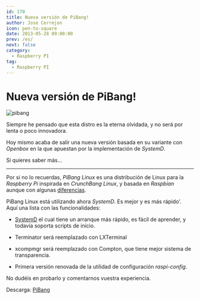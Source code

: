 ```yaml
---
id: 170
title: Nueva versión de PiBang!
author: Jose Cerrejon
icon: pen-to-square
date: 2013-05-28 09:00:00
prev: /es/
next: false
category:
  - Raspberry PI
tag:
  - Raspberry PI
---
```


# Nueva versión de PiBang!

![pibang](/images/pibang.jpg)

Siempre he pensado que esta distro es la eterna olvidada, y no será por lenta o poco innovadora.

Hoy mismo acaba de salir una nueva versión basada en su variante con *Openbox* en la que apuestan por la implementación de *SystemD*.

Si quieres saber más...

- - -
Por si no lo recuerdas, *PiBang Linux* es una distribución de Linux para la *Raspberry Pi* inspirada en *CrunchBang Linux*, y basada en *Raspbian* aunque con algunas [diferencias](http://pibanglinux.org/notes.html).

PiBang Linux está utilizando ahora *SystemD*. Es mejor y es más rápido'. Aquí una lista con las funcionalidades:

* [SystemD](http://es.wikipedia.org/wiki/Systemd) el cual tiene un arranque más rápido, es fácil de aprender, y todavía soporta scripts de inicio.

* Terminator será reemplazado con LXTerminal

* xcompmgr será reemplazado con Compton, que tiene mejor sistema de transparencia.

* Primera versión renovada de la utilidad de configuración *raspi-config*.

No dudéis en probarlo y comentarnos vuestra experiencia.

Descarga: [PiBang](http://sourceforge.net/projects/pibang/files/)
